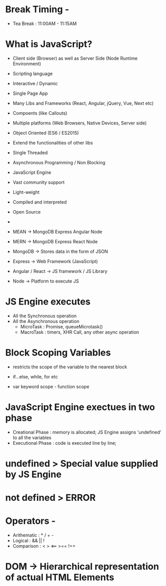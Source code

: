 # Break Timing -

- Tea Break : 11:00AM - 11:15AM

# What is JavaScript?

- Client side (Browser) as well as Server Side (Node Runtime Environment)
- Scripting language
- Interactive / Dynamic
- Single Page App
- Many Libs and Frameworks (React, Angular, jQuery, Vue, Next etc)
- Compoents (like Callouts)
- Multiple platforms (Web Browsers, Native Devices, Server side)
- Object Oriented (ES6 / ES2015)
- Extend the functionalities of other libs
- Single Threaded
- Asynchronous Programming / Non Blocking
- JavaScript Engine
- Vast community support
- Light-weight
- Compiled and interpreted
- Open Source
-

- MEAN -> MongoDB Express Angular Node
- MERN -> MongoDB Express React Node

- MongoDB -> Stores data in the form of JSON
- Express -> Web Framework (JavaScript)
- Angular / React -> JS framework / JS Library
- Node -> Platform to execute JS

# JS Engine executes

- All the Synchronous operation
- All the Asynchronous operation
  - MicroTask : Promise, queueMicrotask()
  - MacroTask : timers, XHR Call, any other async operation

# Block Scoping Variables

- restricts the scope of the variable to the nearest block
- if...else, while, for etc

- var keyword scope - function scope

# JavaScript Engine exectues in two phase

- Creational Phase : memory is allocated; JS Engine assigns 'undefined' to all the variables
- Executional Phase : code is executed line by line;

# undefined > Special value supplied by JS Engine

# not defined > ERROR

# Operators -

- Arithematic : \* / + -
- Logical : && || !
- Comparison : < > <== >== !==

# DOM -> Hierarchical representation of actual HTML Elements
